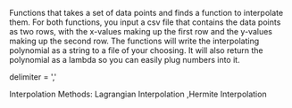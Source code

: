Functions that takes a set of data points and finds a function to 
interpolate them. For both functions, you input a csv file that
contains the data points as two rows, with the x-values making up
the first row and the y-values making up the second row. The functions
will write the interpolating polynomial as a string to a file of
your choosing. It will also return the polynomial as a lambda so
you can easily plug numbers into it.

delimiter = ','

Interpolation Methods:
	Lagrangian Interpolation
	,Hermite Interpolation
